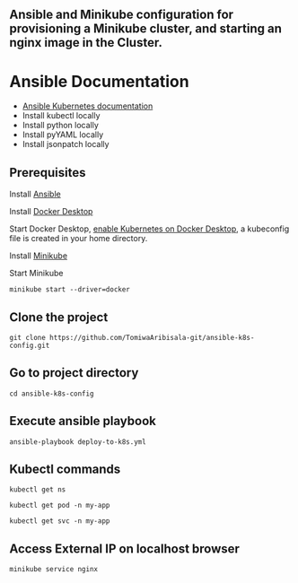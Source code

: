 ## Ansible and Minikube configuration for provisioning a Minikube cluster, and starting an nginx image in the Cluster.

# Ansible Documentation
- [Ansible Kubernetes documentation](https://docs.ansible.com/ansible/latest/collections/kubernetes/core/k8s_module.html#ansible-collections-kubernetes-core-k8s-module)
- Install kubectl locally
- Install python locally
- Install pyYAML locally
- Install jsonpatch locally

## Prerequisites

Install [Ansible](https://docs.ansible.com/ansible/latest/installation_guide/index.html)

Install [Docker Desktop](https://docs.docker.com/desktop/)

Start Docker Desktop, [enable Kubernetes on Docker Desktop](https://docs.docker.com/desktop/kubernetes/),
a kubeconfig file is created in your home directory.

Install [Minikube](https://minikube.sigs.k8s.io/docs/start/)

Start Minikube
```
minikube start --driver=docker
```

## Clone the project
```
git clone https://github.com/TomiwaAribisala-git/ansible-k8s-config.git
```

## Go to project directory
```
cd ansible-k8s-config
```

## Execute ansible playbook
```
ansible-playbook deploy-to-k8s.yml
```

## Kubectl commands
```
kubectl get ns
```

```
kubectl get pod -n my-app
```

```
kubectl get svc -n my-app
```

## Access External IP on localhost browser
```
minikube service nginx
```